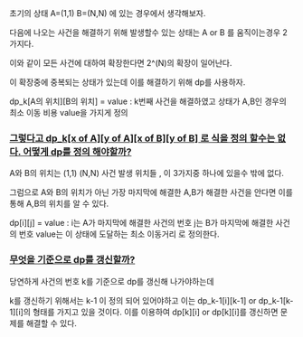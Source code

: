 
초기의 상태 A=(1,1) B=(N,N) 에 있는 경우에서 생각해보자. 

다음에 나오는 사건을 해결하기 위해 발생할수 있는 상태는 A or B 를 움직이는경우 2가지다.

이와 같이 모든 사건에 대하여 확장한다면 2^(N)의 확장이 일어난다. 

이 확장중에 중복되는 상태가 있는데 이를 해결하기 위해 dp를 사용하자. 

dp_k[A의 위치][B의 위치] = value : k번째 사건을 해결하였고 상태가 A,B인 경우의 최소 이동 비용 value을 가지게 정의 

### [그렇다고 dp_k[x of A][y of A][x of B][y of B] 로 식을 정의 할수는 없다. 어떻게 dp를 정의 해야할까?]()


A와 B의 위치는 (1,1) (N,N) 사건 발생 위치들 , 이 3가지중 하나에 있을수 밖에 없다. 

그럼으로 A와 B의 위치가 아닌 가장 마지막에 해결한 A,B가 해결한 사건을 안다면 이를 통해 A,B의 위치를 알 수 있다. 


dp[i][j] = value : i는 A가 마지막에 해결한 사건의 번호 j는 B가 마지막에 해결한 사건의 번호 value는 이 상태에 도달하는 최소 이동거리 로 정의한다. 

### [무엇을 기준으로 dp를 갱신할까?]()
당연하게 사건의 번호 k를 기준으로 dp를 갱신해 나가야하는데 

k를 갱신하기 위해서는 k-1 이 정의 되어 있어야하고 이는 dp_k-1[i][k-1] or dp_k-1[k-1][i]의 형태를 가지고 있을 것이다. 
이를 이용하여 dp[k][i] or dp[k][i]를 갱신하면 문제를 해결할 수 있다. 




